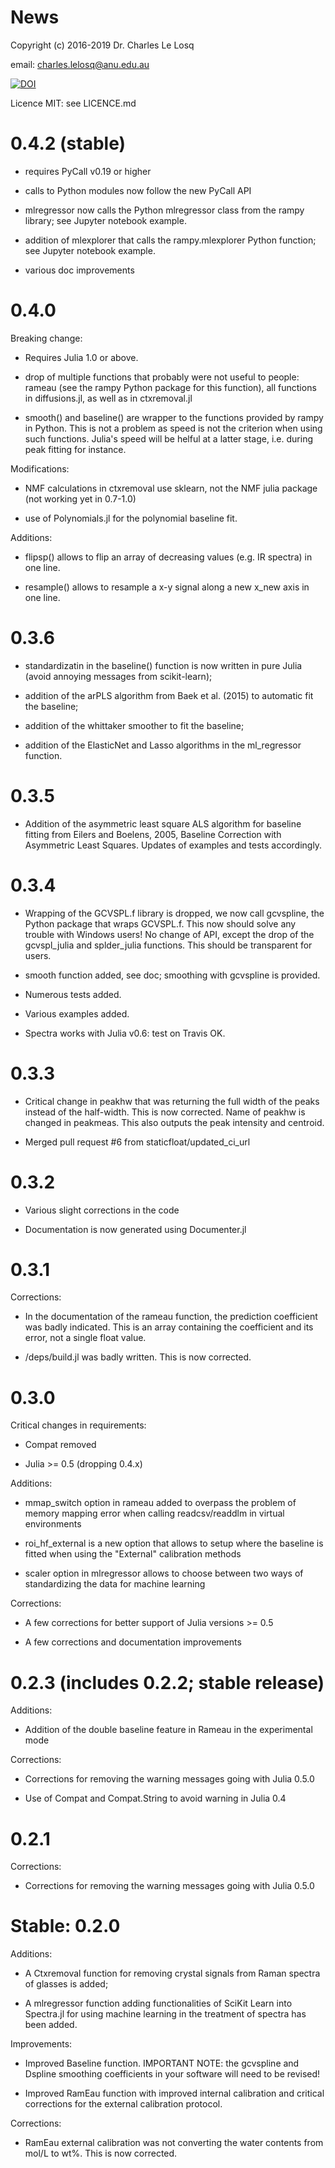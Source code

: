 # News

Copyright (c) 2016-2019 Dr. Charles Le Losq

email: charles.lelosq@anu.edu.au

[![DOI](https://zenodo.org/badge/doi/10.5281/zenodo.53940.svg)](http://dx.doi.org/10.5281/zenodo.53940)

Licence MIT: see LICENCE.md

# 0.4.2 (stable)

- requires PyCall v0.19 or higher

- calls to Python modules now follow the new PyCall API

- mlregressor now calls the Python mlregressor class from the rampy library; see Jupyter notebook example.

- addition of mlexplorer that calls the rampy.mlexplorer Python function; see Jupyter notebook example.

- various doc improvements

# 0.4.0

Breaking change:

- Requires Julia 1.0 or above.

- drop of multiple functions that probably were not useful to people: rameau (see the rampy Python package for this function), all functions in diffusions.jl, as well as in ctxremoval.jl

- smooth() and baseline() are wrapper to the functions provided by rampy in Python. This is not a problem as speed is not the criterion when using such functions. Julia's speed will be helful at a latter stage, i.e. during peak fitting for instance.

Modifications:

- NMF calculations in ctxremoval use sklearn, not the NMF julia package (not working yet in 0.7-1.0)

- use of Polynomials.jl for the polynomial baseline fit.

Additions:

- flipsp() allows to flip an array of decreasing values (e.g. IR spectra) in one line.

- resample() allows to resample a x-y signal along a new x_new axis in one line.

# 0.3.6

- standardizatin in the baseline() function is now written in pure Julia (avoid annoying messages from scikit-learn);

- addition of the arPLS algorithm from Baek et al. (2015) to automatic fit the baseline;

- addition of the whittaker smoother to fit the baseline;

- addition of the ElasticNet and Lasso algorithms in the ml_regressor function.

# 0.3.5

- Addition of the asymmetric least square ALS algorithm for baseline fitting from Eilers and Boelens, 2005, Baseline Correction with Asymmetric Least Squares. Updates of examples and tests accordingly.

# 0.3.4

- Wrapping of the GCVSPL.f library is dropped, we now call gcvspline, the Python package that wraps GCVSPL.f. This now should solve any trouble with Windows users! No change of API, except the drop of the gcvspl_julia and splder_julia functions. This should be transparent for users.

- smooth function added, see doc; smoothing with gcvspline is provided.

- Numerous tests added.

- Various examples added.

- Spectra works with Julia v0.6: test on Travis OK.

# 0.3.3


- Critical change in peakhw that was returning the full width of the peaks instead of the half-width. This is now corrected. Name of peakhw is changed in peakmeas. This also outputs the peak intensity and centroid.

- Merged pull request #6 from staticfloat/updated_ci_url

# 0.3.2

- Various slight corrections in the code

- Documentation is now generated using Documenter.jl

# 0.3.1

Corrections:

- In the documentation of the rameau function, the prediction coefficient was badly indicated. This is an array containing the coefficient and its error, not a single float value.

- /deps/build.jl was badly written. This is now corrected.

# 0.3.0

Critical changes in requirements:

- Compat removed

- Julia >= 0.5 (dropping 0.4.x)

Additions:

- mmap_switch option in rameau added to overpass the problem of memory mapping error when calling readcsv/readdlm in virtual environments

- roi_hf_external is a new option that allows to setup where the baseline is fitted when using the "External" calibration methods

- scaler option in mlregressor allows to choose between two ways of standardizing the data for machine learning

Corrections:

- A few corrections for better support of Julia versions >= 0.5

- A few corrections and documentation improvements

# 0.2.3 (includes 0.2.2; stable release)

Additions:

- Addition of the double baseline feature in Rameau in the experimental mode

Corrections:

- Corrections for removing the warning messages going with Julia 0.5.0

- Use of Compat and Compat.String to avoid warning in Julia 0.4


# 0.2.1

Corrections:

- Corrections for removing the warning messages going with Julia 0.5.0

# Stable: 0.2.0

Additions:

- A Ctxremoval function for removing crystal signals from Raman spectra of glasses is added;

- A mlregressor function adding functionalities of SciKit Learn into Spectra.jl for using machine learning in the treatment of spectra has been added.

Improvements:

- Improved Baseline function. IMPORTANT NOTE: the gcvspline and Dspline smoothing coefficients in your software will need to be revised!

- Improved RamEau function with improved internal calibration and critical corrections for the external calibration protocol.

Corrections:

- RamEau external calibration was not converting the water contents from mol/L to wt%. This is now corrected.
